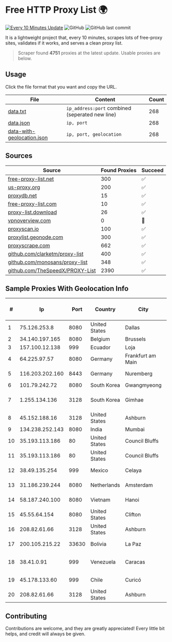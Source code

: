 
# Free HTTP Proxy List 🌍

[![Every 10 Minutes Update](https://github.com/mertguvencli/http-proxy-list/actions/workflows/main.yml/badge.svg?branch=main)](https://github.com/mertguvencli/http-proxy-list/actions/workflows/main.yml)
![GitHub](https://img.shields.io/github/license/mertguvencli/http-proxy-list)
![GitHub last commit](https://img.shields.io/github/last-commit/mertguvencli/http-proxy-list)

It is a lightweight project that, every 10 minutes, scrapes lots of free-proxy sites, validates if it works, and serves a clean proxy list.


> Scraper found **4751** proxies at the latest update. Usable proxies are below.

## Usage

Click the file format that you want and copy the URL.


|File|Content|Count|
|----|-------|-----|
|[data.txt](https://raw.githubusercontent.com/mertguvencli/http-proxy-list/main/proxy-list/data.txt)|`ip_address:port` combined (seperated new line)|268|
|[data.json](https://raw.githubusercontent.com/mertguvencli/http-proxy-list/main/proxy-list/data.json)|`ip, port`|268|
|[data-with-geolocation.json](https://raw.githubusercontent.com/mertguvencli/http-proxy-list/main/proxy-list/data-with-geolocation.json)|`ip, port, geolocation`|268|

## Sources

|Source|Found Proxies|Succeed|
|------|-------------|-------|
|[free-proxy-list.net](https://free-proxy-list.net)|300|✅|
|[us-proxy.org](https://www.us-proxy.org)|200|✅|
|[proxydb.net](http://proxydb.net)|15|✅|
|[free-proxy-list.com](https://free-proxy-list.com/?page=&port=&type%5B%5D=http&type%5B%5D=https&up_time=0&search=Search)|10|✅|
|[proxy-list.download](https://www.proxy-list.download/HTTP)|26|✅|
|[vpnoverview.com](https://vpnoverview.com/privacy/anonymous-browsing/free-proxy-servers)|0|🚫|
|[proxyscan.io](https://www.proxyscan.io)|100|✅|
|[proxylist.geonode.com](https://proxylist.geonode.com/api/proxy-list?limit=300&page=1&sort_by=lastChecked&sort_type=desc&protocols=http,https)|300|✅|
|[proxyscrape.com](https://api.proxyscrape.com/v2/?request=displayproxies&protocol=http&timeout=10000&country=all&ssl=all&anonymity=all)|662|✅|
|[github.com/clarketm/proxy-list](https://raw.githubusercontent.com/clarketm/proxy-list/master/proxy-list-raw.txt)|400|✅|
|[github.com/monosans/proxy-list](https://raw.githubusercontent.com/monosans/proxy-list/main/proxies/http.txt)|348|✅|
|[github.com/TheSpeedX/PROXY-List](https://raw.githubusercontent.com/TheSpeedX/PROXY-List/master/http.txt)|2390|✅|


## Sample Proxies With Geolocation Info

|#|Ip|Port|Country|City|Internet Service Provider|
|-|--|----|-------|----|-------------------------|
|1|75.126.253.8|8080|United States|Dallas|SoftLayer|
|2|34.140.197.165|8080|Belgium|Brussels|Google LLC|
|3|157.100.12.138|999|Ecuador|Loja|Telconet S.A|
|4|64.225.97.57|8080|Germany|Frankfurt am Main|DigitalOcean, LLC|
|5|116.203.202.160|8443|Germany|Nuremberg|Hetzner Online GmbH|
|6|101.79.242.72|8080|South Korea|Gwangmyeong|abcle|
|7|1.255.134.136|3128|South Korea|Gimhae|SK Broadband Co Ltd|
|8|45.152.188.16|3128|United States|Ashburn|Sprint|
|9|134.238.252.143|8080|India|Mumbai|Google LLC|
|10|35.193.113.186|80|United States|Council Bluffs|Google LLC|
|11|35.193.113.186|80|United States|Council Bluffs|Google LLC|
|12|38.49.135.254|999|Mexico|Celaya|Ientc S De RL De CV|
|13|31.186.239.244|8080|Netherlands|Amsterdam|NetSkope Inc|
|14|58.187.240.100|8080|Vietnam|Hanoi|FPT Telecom Company|
|15|45.55.64.154|8080|United States|Clifton|DigitalOcean, LLC|
|16|208.82.61.66|3128|United States|Ashburn|Bernardi Sounds|
|17|200.105.215.22|33630|Bolivia|La Paz|AXS Bolivia S. A.|
|18|38.41.0.91|999|Venezuela|Caracas|MDS TELECOM C.A.|
|19|45.178.133.60|999|Chile|Curicó|Mundonet S.p.A|
|20|208.82.61.66|3128|United States|Ashburn|Bernardi Sounds|



## Contributing

Contributions are welcome, and they are greatly appreciated! Every
little bit helps, and credit will always be given.


